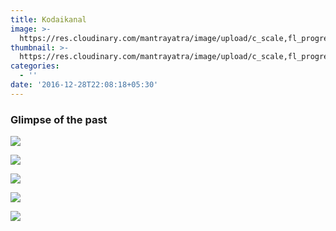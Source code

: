 ```yaml
---
title: Kodaikanal
image: >-
  https://res.cloudinary.com/mantrayatra/image/upload/c_scale,fl_progressive,w_1450/v1/kodaikanal/IMG_20160508_080224903.jpg
thumbnail: >-
  https://res.cloudinary.com/mantrayatra/image/upload/c_scale,fl_progressive,h_300,w_450/v1/kodaikanal/IMG_20160508_080224903.jpg
categories:
  - ''
date: '2016-12-28T22:08:18+05:30'
---
```

### Glimpse of the past

![](https://res.cloudinary.com/mantrayatra/image/upload/c_scale,w_800,fl_progressive/v1482943252/kodaikanal/IMG_20160507_094631998.jpg)

![](https://res.cloudinary.com/mantrayatra/image/upload/c_scale,w_800,fl_progressive/v1482943293/kodaikanal/IMG_20160507_095332278.jpg)

![](https://res.cloudinary.com/mantrayatra/image/upload/c_scale,w_800,fl_progressive/v1482943311/kodaikanal/IMG_20160507_102616790.jpg)

![](https://res.cloudinary.com/mantrayatra/image/upload/c_scale,w_800,fl_progressive/v1482943282/kodaikanal/IMG_20160507_151602396_HDR.jpg)

![](https://res.cloudinary.com/mantrayatra/image/upload/c_scale,w_800,fl_progressive/v1482943304/kodaikanal/IMG_20160508_080224903.jpg)
